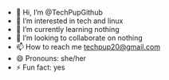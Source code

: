 - 👋 Hi, I’m @TechPupGithub
- 👀 I’m interested in tech and linux
- 🌱 I’m currently learning nothing
- 💞️ I’m looking to collaborate on nothing
- 📫 How to reach me techpup20@gmail.com
- 😄 Pronouns: she/her
- ⚡ Fun fact: yes

<!---
TechPupGithub/TechPupGithub is a ✨ special ✨ repository because its `README.md` (this file) appears on your GitHub profile.
You can click the Preview link to take a look at your changes.
--->
